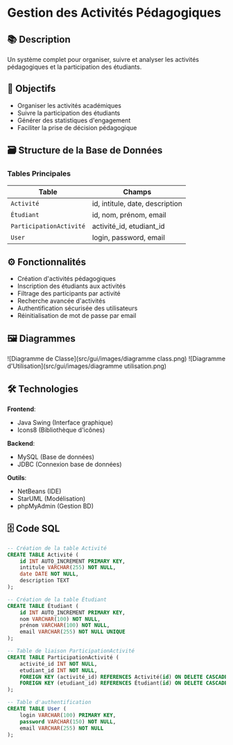# Gestion des Activités Pédagogiques

## 📚 Description
Un système complet pour organiser, suivre et analyser les activités pédagogiques et la participation des étudiants.

## 🎯 Objectifs
- Organiser les activités académiques
- Suivre la participation des étudiants
- Générer des statistiques d'engagement
- Faciliter la prise de décision pédagogique

## 🗃️ Structure de la Base de Données
### Tables Principales
| Table                 | Champs                          |
|-----------------------|---------------------------------|
| `Activité`            | id, intitule, date, description|
| `Étudiant`            | id, nom, prénom, email         |
| `ParticipationActivité`| activité_id, etudiant_id       |
| `User`                | login, password, email         |

## ⚙️ Fonctionnalités
- Création d'activités pédagogiques
- Inscription des étudiants aux activités
- Filtrage des participants par activité
- Recherche avancée d'activités
- Authentification sécurisée des utilisateurs
- Réinitialisation de mot de passe par email

## 🖼️ Diagrammes
![Diagramme de Classe](src/gui/images/diagramme class.png)
![Diagramme d'Utilisation](src/gui/images/diagramme utilisation.png)

## 🛠️ Technologies
**Frontend**:
- Java Swing (Interface graphique)
- Icons8 (Bibliothèque d'icônes)

**Backend**:
- MySQL (Base de données)
- JDBC (Connexion base de données)

**Outils**:
- NetBeans (IDE)
- StarUML (Modélisation)
- phpMyAdmin (Gestion BD)

## 🗄️ Code SQL
```sql
-- Création de la table Activité
CREATE TABLE Activité (
    id INT AUTO_INCREMENT PRIMARY KEY,
    intitule VARCHAR(255) NOT NULL,
    date DATE NOT NULL,
    description TEXT
);

-- Création de la table Étudiant
CREATE TABLE Étudiant (
    id INT AUTO_INCREMENT PRIMARY KEY,
    nom VARCHAR(100) NOT NULL,
    prénom VARCHAR(100) NOT NULL,
    email VARCHAR(255) NOT NULL UNIQUE
);

-- Table de liaison ParticipationActivité
CREATE TABLE ParticipationActivité (
    activité_id INT NOT NULL,
    etudiant_id INT NOT NULL,
    FOREIGN KEY (activité_id) REFERENCES Activité(id) ON DELETE CASCADE,
    FOREIGN KEY (etudiant_id) REFERENCES Étudiant(id) ON DELETE CASCADE
);

-- Table d'authentification
CREATE TABLE User (
    login VARCHAR(100) PRIMARY KEY,
    password VARCHAR(150) NOT NULL,
    email VARCHAR(255) NOT NULL
);